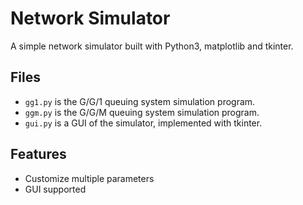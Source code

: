 # Network Simulator

A simple network simulator built with Python3, matplotlib and tkinter.

## Files

- `gg1.py` is the G/G/1 queuing system simulation program.
- `ggm.py` is the G/G/M queuing system simulation program.
- `gui.py` is a GUI of the simulator, implemented with tkinter.

## Features

- Customize multiple parameters
- GUI supported
